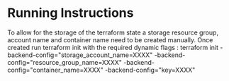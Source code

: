 # Running Instructions

To allow for the storage of the terraform state a storage resource group, account name and container name need to be created manually.
Once created  run terraform init with the required dynamic flags : terraform init   -backend-config="storage_account_name=XXXX"   -backend-config="resource_group_name=XXXX" -backend-config="container_name=XXXX" -backend-config="key=XXXX"
